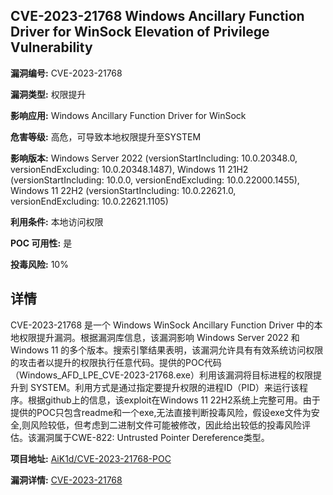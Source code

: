 ## CVE-2023-21768 Windows Ancillary Function Driver for WinSock Elevation of Privilege Vulnerability

**漏洞编号:** CVE-2023-21768

**漏洞类型:** 权限提升

**影响应用:** Windows Ancillary Function Driver for WinSock

**危害等级:** 高危，可导致本地权限提升至SYSTEM

**影响版本:** Windows Server 2022 (versionStartIncluding: 10.0.20348.0, versionEndExcluding: 10.0.20348.1487), Windows 11 21H2 (versionStartIncluding: 10.0.0, versionEndExcluding: 10.0.22000.1455), Windows 11 22H2 (versionStartIncluding: 10.0.22621.0, versionEndExcluding: 10.0.22621.1105)

**利用条件:** 本地访问权限

**POC 可用性:** 是

**投毒风险:** 10%

## 详情

CVE-2023-21768 是一个 Windows WinSock Ancillary Function Driver 中的本地权限提升漏洞。根据漏洞库信息，该漏洞影响 Windows Server 2022 和 Windows 11 的多个版本。搜索引擎结果表明，该漏洞允许具有有效系统访问权限的攻击者以提升的权限执行任意代码。提供的POC代码（Windows_AFD_LPE_CVE-2023-21768.exe）利用该漏洞将目标进程的权限提升到 SYSTEM。利用方式是通过指定要提升权限的进程ID（PID）来运行该程序。根据github上的信息，该exploit在Windows 11 22H2系统上完整可用。由于提供的POC只包含readme和一个exe,无法直接判断投毒风险，假设exe文件为安全,则风险较低，但考虑到二进制文件可能被修改，因此给出较低的投毒风险评估。该漏洞属于CWE-822: Untrusted Pointer Dereference类型。

**项目地址:** [AiK1d/CVE-2023-21768-POC](https://github.com/AiK1d/CVE-2023-21768-POC)

**漏洞详情:** [CVE-2023-21768](https://nvd.nist.gov/vuln/detail/CVE-2023-21768)
